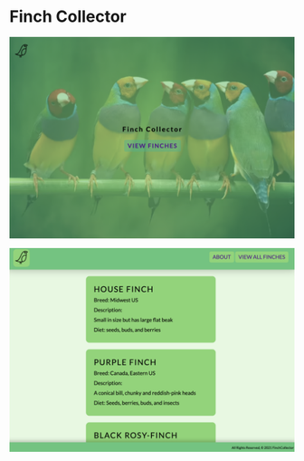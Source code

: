 # Finch Collector

![screenshot](main_app/static/img/landing.png)

![screenshot2](main_app/static/img/index.png)